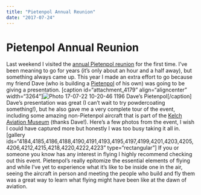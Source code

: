 ```yaml
---
title: "Pietenpol Annual Reunion"
date: "2017-07-24"
---
```


<div class="content">
<h1 id="pietenpol-annual-reunion">Pietenpol Annual Reunion</h1>
<p>Last weekend I visited the <a href="http://www.pietenpols.org/annual-pietenpol-reunion/" target="_blank">annual Pietenpol reunion</a> for the first time. I’ve been meaning to go for years (it’s only about an hour and a half away), but something always came up. This year I made an extra effort to go because my friend Dave (who is building a <a href="https://en.wikipedia.org/wiki/Pietenpol_Air_Camper" target="_blank">Pietenpol</a> of his own) was going to be giving a presentation. [caption id=“attachment_4179” align=“aligncenter” width=“3264”]<img alt="Photo 17-07-22 10-20-46 1196" src="/wp/2017/07/photo-17-07-22-10-20-46-1196.jpg"/> Dave’s Pietenpol[/caption] Dave’s presentation was great (I can’t wait to try powdercoating something!), but he also gave me a very complete tour of the event, including some amazing non-Pietenpol aircraft that is part of the <a href="http://www.kelchmuseum.org/" target="_blank">Kelch Aviation Museum</a> (thanks Dave!). Here’s a few photos from the event, I wish I could have captured more but honestly I was too busy taking it all in. [gallery ids=“4184,4185,4186,4188,4190,4191,4193,4195,4197,4199,4201,4203,4205,4206,4212,4215,4218,4220,4222,4223” type=“rectangular”] If you or someone you know has any interest in flying I highly recommend checking out this event. Pietenpol’s really epitomize the essential elements of flying and while I’ve yet to experience what it’s like to be inside one in the air, seeing the aircraft in person and meeting the people who build and fly them was a great way to learn what flying might have been like at the dawn of aviation.</p>
</div>
